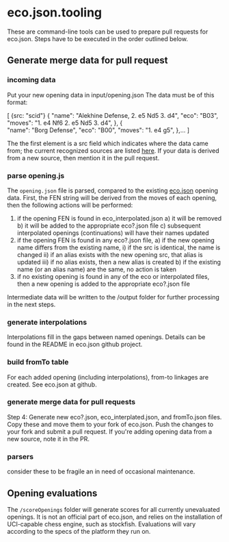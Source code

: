 # eco.json.tooling

These are command-line tools can be used to prepare pull requests for eco.json. Steps have to be executed in the order outlined below.

## Generate merge data for pull request
### incoming data
Put your new opening data in input/opening.json
The data must be of this format:

[
    {src: "scid"}
    {
        "name": "Alekhine Defense, 2. e5 Nd5 3. d4",
        "eco": "B03",
        "moves": "1. e4 Nf6 2. e5 Nd5 3. d4",
    }, 
    {        
        "name": "Borg Defense",
        "eco": "B00",
        "moves": "1. e4 g5",
    },...
]

The the first element is a src field which indicates where the data came from; the current recognized sources are listed [here](https://github.com/hayatbiralem/eco.json/tree/master?tab=readme-ov-file#encyclopedia-of-chess-openings-eco-data). If your data is derived from a new source, then mention it in the pull request.

### parse opening.js
The `opening.json` file is parsed, compared to the existing [eco.json](https://github.com/hayatbiralem/eco.json) opening data. First, the FEN string will be derived from the moves of each opening, then the following actions will be performed:
1) if the opening FEN is found in eco_interpolated.json
    a) it will be removed
    b) it will be added to the appropriate eco?.json file
    c) subsequent interpolated openings (continuations) will have their names updated
2) if the opening FEN is found in any eco?.json file,
    a) if the new opening name differs from the existing name, 
        i) if the src is identical, the name is changed
        ii) if an alias exists with the new opening src, that alias is updated
        iii) if no alias exists, then a new alias is created
    b) if the existing name (or an alias name) are the same, no action is taken
3) if no existing opening is found in any of the eco or interpolated files, then a new opening is added to the appropriate eco?.json file

Intermediate data will be written to the /output folder for further processing in the next steps.

### generate interpolations
Interpolations fill in the gaps between named openings. Details can be found in the README in eco.json github project.

### build fromTo table
For each added opening (including interpolations), from-to linkages are created. See eco.json at github.

### generate merge data for pull requests
Step 4: Generate new eco?.json, eco_interplated.json, and fromTo.json files. Copy these and move them to your fork of eco.json. Push the changes to your fork and submit a pull request. If you're adding opening data from a new source, note it in the PR.

### parsers
consider these to be fragile an in need of occasional maintenance.

## Opening evaluations
The `/scoreOpenings` folder will generate scores for all currently unevaluated openings. It is not an official part of eco.json, and relies on the installation of UCI-capable chess engine, such as stockfish. Evaluations will vary according to the specs of the platform they run on. 





